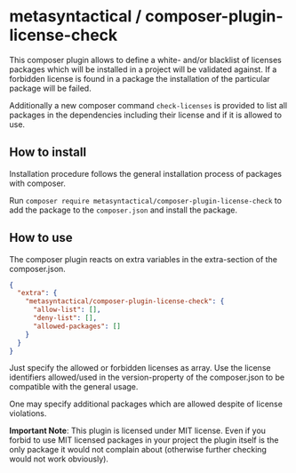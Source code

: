 metasyntactical / composer-plugin-license-check
===============================================

This composer plugin allows to define a white- and/or blacklist of licenses
packages which will be installed in a project will be validated against.
If a forbidden license is found in a package the installation of the particular
package will be failed.

Additionally a new composer command ``check-licenses`` is provided to list all
packages in the dependencies including their license and if it is allowed to
use.

## How to install

Installation procedure follows the general installation process of packages with
composer.

Run ``composer require metasyntactical/composer-plugin-license-check`` to add the
package to the ``composer.json`` and install the package.


## How to use

The composer plugin reacts on extra variables in the extra-section of the
composer.json.

```json
{
  "extra": {
    "metasyntactical/composer-plugin-license-check": {
      "allow-list": [],
      "deny-list": [],
      "allowed-packages": []
    }
  }
}
```

Just specify the allowed or forbidden licenses as array.
Use the license identifiers allowed/used in the version-property of the composer.json
to be compatible with the general usage.

One may specify additional packages which are allowed despite of license violations.

**Important Note**: This plugin is licensed under MIT license. Even if you forbid
to use MIT licensed packages in your project the plugin itself is the only package
it would not complain about (otherwise further checking would not work obviously).
